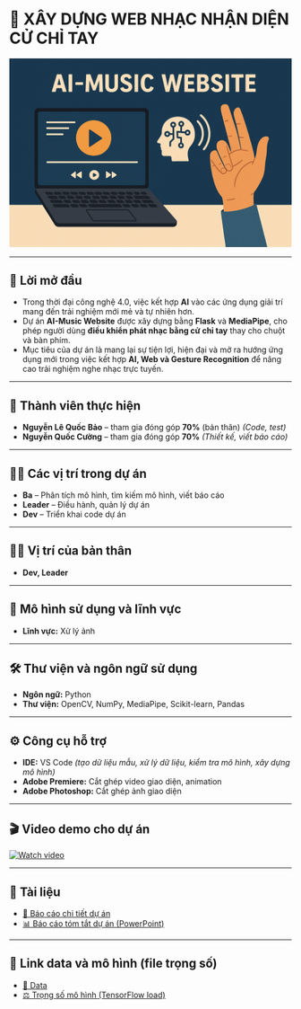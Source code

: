 # 🎵 XÂY DỰNG WEB NHẠC NHẬN DIỆN CỬ CHỈ TAY  

<p align="center">
  <img src="./readme_assets/mau.png" alt="!!err image loading." width="700"/>
</p>

---

## 📖 Lời mở đầu  
- Trong thời đại công nghệ 4.0, việc kết hợp **AI** vào các ứng dụng giải trí mang đến trải nghiệm mới mẻ và tự nhiên hơn.  
- Dự án **AI-Music Website** được xây dựng bằng **Flask** và **MediaPipe**, cho phép người dùng **điều khiển phát nhạc bằng cử chỉ tay** thay cho chuột và bàn phím.  
- Mục tiêu của dự án là mang lại sự tiện lợi, hiện đại và mở ra hướng ứng dụng mới trong việc kết hợp **AI, Web và Gesture Recognition** để nâng cao trải nghiệm nghe nhạc trực tuyến.  

---

## 👥 Thành viên thực hiện  
- **Nguyễn Lê Quốc Bảo** – tham gia đóng góp **70%** (bản thân) *(Code, test)*  
- **Nguyễn Quốc Cường** – tham gia đóng góp **70%** *(Thiết kế, viết báo cáo)*  

---

## 🧑‍💻 Các vị trí trong dự án  
- **Ba** – Phân tích mô hình, tìm kiếm mô hình, viết báo cáo  
- **Leader** – Điều hành, quản lý dự án  
- **Dev** – Triển khai code dự án  

---

## 🙋‍♂️ Vị trí của bản thân  
- **Dev, Leader**  

---

## 📌 Mô hình sử dụng và lĩnh vực  
- **Lĩnh vực:** Xử lý ảnh  

---

## 🛠️ Thư viện và ngôn ngữ sử dụng  
- **Ngôn ngữ:** Python  
- **Thư viện:** OpenCV, NumPy, MediaPipe, Scikit-learn, Pandas  

---

## ⚙️ Công cụ hỗ trợ  
- **IDE:** VS Code *(tạo dữ liệu mẫu, xử lý dữ liệu, kiểm tra mô hình, xây dựng mô hình)*  
- **Adobe Premiere:** Cắt ghép video giao diện, animation  
- **Adobe Photoshop:** Cắt ghép ảnh giao diện  

---

## 🎬 Video demo cho dự án  
[![Watch video](https://img.youtube.com/vi/CivdCAs3dYY/0.jpg)](https://www.youtube.com/watch?v=CivdCAs3dYY)  

---

## 📑 Tài liệu  
- [📄 Báo cáo chi tiết dự án](report/nguyen_le_quoc_bao_2100004053.docx)  
- [📊 Báo cáo tóm tắt dự án (PowerPoint)](report/bao_cao_de_xuat_phim.pptx)  

---

## 📂 Link data và mô hình (file trọng số)  
- [📁 Data](https://drive.google.com/drive/folders/1loOymzPCEYAU3fz-B6TRfFGKKHBf9Va-?usp=sharing)  
- [⚖️ Trọng số mô hình (TensorFlow load)](https://drive.google.com/drive/folders/1hqKIXfcUNyF4ySWlBAMjTWI-jJBjSwgI?usp=sharing)  
